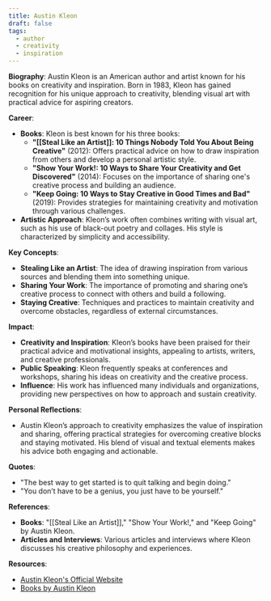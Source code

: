 ```yaml
---
title: Austin Kleon
draft: false
tags:
  - author
  - creativity
  - inspiration
---
```


**Biography**:
Austin Kleon is an American author and artist known for his books on creativity and inspiration. Born in 1983, Kleon has gained recognition for his unique approach to creativity, blending visual art with practical advice for aspiring creators.

**Career**:

- **Books**: Kleon is best known for his three books:
  - **"[[Steal Like an Artist]]: 10 Things Nobody Told You About Being Creative"** (2012): Offers practical advice on how to draw inspiration from others and develop a personal artistic style.
  - **"Show Your Work!: 10 Ways to Share Your Creativity and Get Discovered"** (2014): Focuses on the importance of sharing one's creative process and building an audience.
  - **"Keep Going: 10 Ways to Stay Creative in Good Times and Bad"** (2019): Provides strategies for maintaining creativity and motivation through various challenges.
- **Artistic Approach**: Kleon’s work often combines writing with visual art, such as his use of black-out poetry and collages. His style is characterized by simplicity and accessibility.

**Key Concepts**:

- **Stealing Like an Artist**: The idea of drawing inspiration from various sources and blending them into something unique.
- **Sharing Your Work**: The importance of promoting and sharing one’s creative process to connect with others and build a following.
- **Staying Creative**: Techniques and practices to maintain creativity and overcome obstacles, regardless of external circumstances.

**Impact**:

- **Creativity and Inspiration**: Kleon’s books have been praised for their practical advice and motivational insights, appealing to artists, writers, and creative professionals.
- **Public Speaking**: Kleon frequently speaks at conferences and workshops, sharing his ideas on creativity and the creative process.
- **Influence**: His work has influenced many individuals and organizations, providing new perspectives on how to approach and sustain creativity.

**Personal Reflections**:

- Austin Kleon’s approach to creativity emphasizes the value of inspiration and sharing, offering practical strategies for overcoming creative blocks and staying motivated. His blend of visual and textual elements makes his advice both engaging and actionable.

**Quotes**:

- "The best way to get started is to quit talking and begin doing."
- "You don’t have to be a genius, you just have to be yourself."

**References**:

- **Books**: "[[Steal Like an Artist]]," "Show Your Work!," and "Keep Going" by Austin Kleon.
- **Articles and Interviews**: Various articles and interviews where Kleon discusses his creative philosophy and experiences.

**Resources**:

- [Austin Kleon's Official Website](https://austinkleon.com/)
- [Books by Austin Kleon](https://www.amazon.com/Austin-Kleon/e/B006Y8B8RM)
